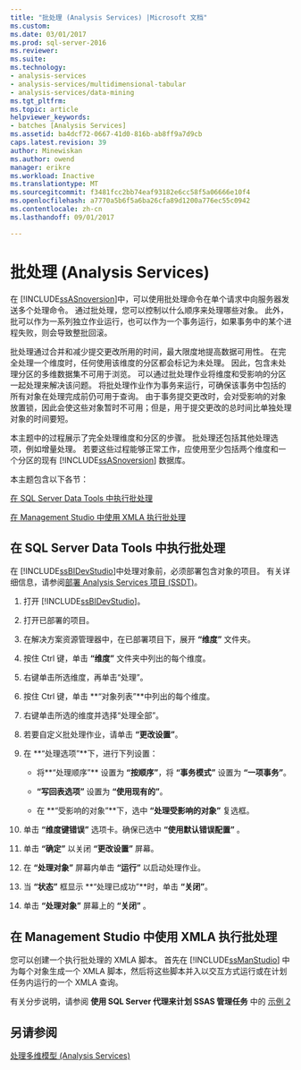 ```yaml
---
title: "批处理 (Analysis Services) |Microsoft 文档"
ms.custom: 
ms.date: 03/01/2017
ms.prod: sql-server-2016
ms.reviewer: 
ms.suite: 
ms.technology:
- analysis-services
- analysis-services/multidimensional-tabular
- analysis-services/data-mining
ms.tgt_pltfrm: 
ms.topic: article
helpviewer_keywords:
- batches [Analysis Services]
ms.assetid: ba4dcf72-0667-41d0-816b-ab8ff9a7d9cb
caps.latest.revision: 39
author: Minewiskan
ms.author: owend
manager: erikre
ms.workload: Inactive
ms.translationtype: MT
ms.sourcegitcommit: f3481fcc2bb74eaf93182e6cc58f5a06666e10f4
ms.openlocfilehash: a7770a5b6f5a6ba26cfa89d1200a776ec55c0942
ms.contentlocale: zh-cn
ms.lasthandoff: 09/01/2017

---
```

# <a name="batch-processing-analysis-services"></a>批处理 (Analysis Services)
  在 [!INCLUDE[ssASnoversion](../../includes/ssasnoversion-md.md)]中，可以使用批处理命令在单个请求中向服务器发送多个处理命令。 通过批处理，您可以控制以什么顺序来处理哪些对象。 此外，批可以作为一系列独立作业运行，也可以作为一个事务运行，如果事务中的某个进程失败，则会导致整批回滚。  
  
 批处理通过合并和减少提交更改所用的时间，最大限度地提高数据可用性。 在完全处理一个维度时，任何使用该维度的分区都会标记为未处理。 因此，包含未处理分区的多维数据集不可用于浏览。 可以通过批处理作业将维度和受影响的分区一起处理来解决该问题。 将批处理作业作为事务来运行，可确保该事务中包括的所有对象在处理完成前仍可用于查询。 由于事务提交更改时，会对受影响的对象放置锁，因此会使这些对象暂时不可用；但是，用于提交更改的总时间比单独处理对象的时间要短。  
  
 本主题中的过程展示了完全处理维度和分区的步骤。 批处理还包括其他处理选项，例如增量处理。 若要这些过程能够正常工作，应使用至少包括两个维度和一个分区的现有 [!INCLUDE[ssASnoversion](../../includes/ssasnoversion-md.md)] 数据库。  
  
 本主题包含以下各节：  
  
 [在 SQL Server Data Tools 中执行批处理](#bkmk_ssdt)  
  
 [在 Management Studio 中使用 XMLA 执行批处理](#bkmk_xmla)  
  
##  <a name="bkmk_ssdt"></a> 在 SQL Server Data Tools 中执行批处理  
 在 [!INCLUDE[ssBIDevStudio](../../includes/ssbidevstudio-md.md)]中处理对象前，必须部署包含对象的项目。 有关详细信息，请参阅[部署 Analysis Services 项目 (SSDT)](../../analysis-services/multidimensional-models/deploy-analysis-services-projects-ssdt.md)。  
  
1.  打开 [!INCLUDE[ssBIDevStudio](../../includes/ssbidevstudio-md.md)]。  
  
2.  打开已部署的项目。  
  
3.  在解决方案资源管理器中，在已部署项目下，展开 **“维度”** 文件夹。  
  
4.  按住 Ctrl 键，单击 **“维度”** 文件夹中列出的每个维度。  
  
5.  右键单击所选维度，再单击“处理”。  
  
6.  按住 Ctrl 键，单击 **“对象列表”**中列出的每个维度。  
  
7.  右键单击所选的维度并选择“处理全部”。  
  
8.  若要自定义批处理作业，请单击 **“更改设置”**。  
  
9. 在 **“处理选项”**下，进行下列设置：  
  
    -   将**“处理顺序”** 设置为 **“按顺序”**，将 **“事务模式”** 设置为 **“一项事务”**。  
  
    -   **“写回表选项”** 设置为 **“使用现有的”**。  
  
    -   在 **“受影响的对象”**下，选中 **“处理受影响的对象”** 复选框。  
  
10. 单击 **“维度键错误”** 选项卡。确保已选中 **“使用默认错误配置”** 。  
  
11. 单击 **“确定”** 以关闭 **“更改设置”** 屏幕。  
  
12. 在 **“处理对象”** 屏幕内单击 **“运行”** 以启动处理作业。  
  
13. 当 **“状态”** 框显示 **“处理已成功”**时，单击 **“关闭”**。  
  
14. 单击 **“处理对象”** 屏幕上的 **“关闭”** 。  
  
##  <a name="bkmk_xmla"></a> 在 Management Studio 中使用 XMLA 执行批处理  
 您可以创建一个执行批处理的 XMLA 脚本。 首先在 [!INCLUDE[ssManStudio](../../includes/ssmanstudio-md.md)] 中为每个对象生成一个 XMLA 脚本，然后将这些脚本并入以交互方式运行或在计划任务内运行的一个 XMLA 查询。  
  
 有关分步说明，请参阅 **使用 SQL Server 代理来计划 SSAS 管理任务** 中的 [示例 2](../../analysis-services/instances/schedule-ssas-administrative-tasks-with-sql-server-agent.md)  
  
## <a name="see-also"></a>另请参阅  
 [处理多维模型 (Analysis Services)](../../analysis-services/multidimensional-models/processing-a-multidimensional-model-analysis-services.md)  
  
  

